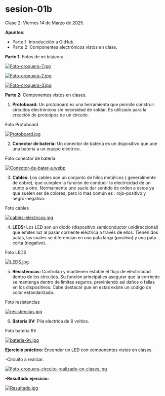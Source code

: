 # sesion-01b

 Clase 2: Viernes 14 de Marzo de 2025.

 **Apuntes:**

- Parte 1: Introducción a GitHub.
- Parte 2: Componentes electrónicos vistos en clase.

**Parte 1:** Fotos de mi bitácora.

[![Foto-croquera-7.jpg](https://i.postimg.cc/kgcGkpC6/Foto-croquera-7.jpg)](https://postimg.cc/688BZzyt)

[![Foto-croquera-2.jpg](https://i.postimg.cc/ZKfqTDn1/Foto-croquera-2.jpg)](https://postimg.cc/JGk8xxbq)

[![Foto-croquera-3.jpg](https://i.postimg.cc/mgtghNFh/Foto-croquera-3.jpg)](https://postimg.cc/68xXmZcN)

**Parte 2:** Componentes vistos en clases.

1. **Protoboard:** Un protoboard es una herramienta que permite construir circuitos electrónicos sin necesidad de soldar. Es utilizado para la creación de prototipos de un circuito.

Foto Protoboard

[![Protoboard.jpg](https://i.postimg.cc/TPtyWHHM/Protoboard.jpg)](https://postimg.cc/DWbf95TB)

2. **Conector de batería:** Un conector de batería es un dispositivo que une una batería a un equipo eléctrico.

Foto conector de batería

[![Conector-de-bater-a.webp](https://i.postimg.cc/RqxqBrqf/Conector-de-bater-a.webp)](https://postimg.cc/GTzbF5Fh)

3. **Cables:** Los cables son un conjunto de hilos metálicos ( generalmente de cobre), que cumplen la función de conducir la electricidad de un punto a otro. Normalmente uno suele dar sentido de orden a estos ya que suelen ser de colores, pero lo mas común es : rojo-positivo y negro-negativo.

Foto cables

[![cables-electricos.jpg](https://i.postimg.cc/SRMj3QQk/cables-electricos.jpg)](https://postimg.cc/0K98JsJB)

4. **LEDS:** Los LED son un diodo (dispositivo semiconductor unidireccional) que emiten luz al pasar corriente eléctrica a través de ellos. Tienen dos patas, las cuales se diferencian en una pata larga (positivo) y una pata corta (negativo).

Foto LEDS

[![LEDS.jpg](https://i.postimg.cc/XNpHHrFd/LEDS.jpg)](https://postimg.cc/ThvJhYt3)

5. **Resistencias:** Controlan y mantienen estable el flujo de electricidad dentro de los circuitos. Su función principal es asegurar que la corriente se mantenga dentro de límites seguros, previniendo así daños o fallas en los dispositivos. Cabe destacar que en estas existe un codigo de color estandarizado.

Foto resistencias

[![resistencias.jpg](https://i.postimg.cc/vBD47Lp1/resistencias.jpg)](https://postimg.cc/G8w3dY3r)

6. **Batería 9V:** Pila electrica de 9 voltios.

Foto batería 9V

[![bateria-9v.jpg](https://i.postimg.cc/k4ZBTRmT/bateria-9v.jpg)](https://postimg.cc/zbCzBB3h)

**Ejercicio práctico:** Encender un LED con componentes vistos en clases.

-Circuito a realizar.

[![Foto-croquera-circuito-realizado-en-clases.jpg](https://i.postimg.cc/85qhnzQm/Foto-croquera-circuito-realizado-en-clases.jpg)](https://postimg.cc/62f28wQ8)

**-Resultado ejercicio:**

[![Resultado.jpg](https://i.postimg.cc/zBWLvw6T/Resultado.jpg)](https://postimg.cc/VrfsHtYN)


